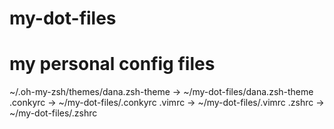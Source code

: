 # my-dot-files
# my personal config files 
~/.oh-my-zsh/themes/dana.zsh-theme -> ~/my-dot-files/dana.zsh-theme
.conkyrc -> ~/my-dot-files/.conkyrc
.vimrc -> ~/my-dot-files/.vimrc
.zshrc -> ~/my-dot-files/.zshrc
